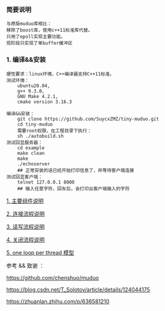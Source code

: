### 简要说明
    与原版muduo库相比：
    移除了boost库，使用c++11标准库代替。
    只用了epoll实现主要功能。
    现阶段只实现了单buffer缓冲区

### 1. 编译&&安装 

    硬性要求：linux环境，C++编译器支持C++11标准。
    测试环境：
        ubuntu20.04,
        g++ 9.3.0,
        GNU Make 4.2.1,
        cmake version 3.16.3
    
    编译&&安装：
        git clone https://github.com/SuycxZMZ/tiny-muduo.git
        cd tiny-muduo
        需要root权限，在工程目录下执行：
        sh ./autobuild.sh
    测试回显服务器：
        cd example
        make clean
        make
        ./echoserver
        ## 正常安装的话已经开始打印信息了，并等待客户端连接
    测试回显客户端：
        telnet 127.0.0.1 8000
        ## 输入任意字符，回车后，会打印出客户端输入的字符

[1. 主要组件说明](basicClass.md)

[2. 连接流程说明](basicConnectModel.md)

[3. 读写流程说明](basicReadWriteModel.md)

[4. 关闭流程说明](basicCloseModel.md)

[5. one loop per thread 模型](basicOneLoopPerThreadModel.md)

参考 && 致谢 ：

https://github.com/chenshuo/muduo

https://blog.csdn.net/T_Solotov/article/details/124044175

https://zhuanlan.zhihu.com/p/636581210